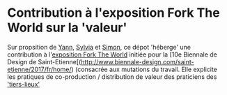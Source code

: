 # Contribution à l'exposition Fork The World sur la 'valeur'

Sur propsition de [Yann](http://shalf.me), [Sylvia](http://www.sylviafredriksson.net) et [Simon](http://simons.fr), ce dépot 'héberge' une contribution à l'[exposition Fork The World](https://frama.link/BiennaleDesign17-ForkTheWorld-Files) initiée pour la [10e Biennale de Design de Saint-Etienne[(http://www.biennale-design.com/saint-etienne/2017/fr/home/) (consacrée aux mutations du travail. Elle explicite les pratiques de co-production / distribution de valeur des praticiens des ['tiers-lieux'](http://movilab.org/index.php?title=Définition_des_Tiers_Lieux)

<p align="center">
  <img src="https://framapic.org/GTaz4XqzZJ9v/phGduKvJ94Px.jpg alt="CC-BY-NC-SA 4.0"  width="80% />
</p>
